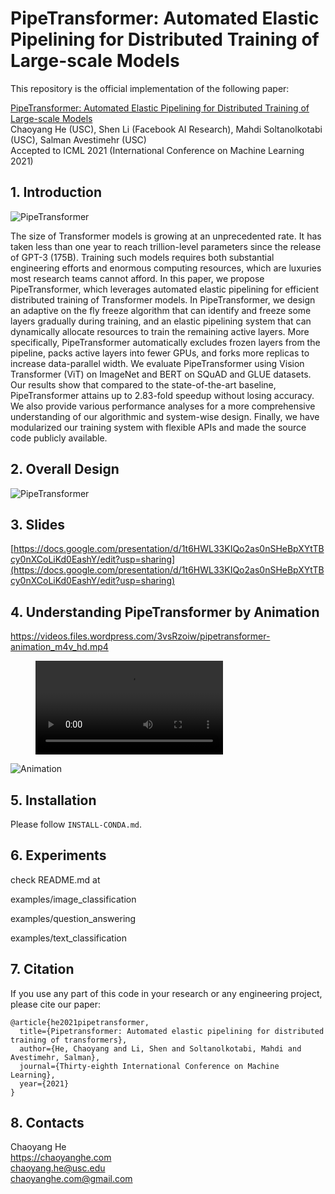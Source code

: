 # PipeTransformer: Automated Elastic Pipelining for Distributed Training of Large-scale Models

This repository is the official implementation of the following paper:

[PipeTransformer: Automated Elastic Pipelining for Distributed Training of Large-scale Models](https://arxiv.org/abs/2102.03161) \
Chaoyang He (USC), Shen Li (Facebook AI Research), Mahdi Soltanolkotabi (USC), Salman Avestimehr (USC) \
Accepted to ICML 2021 (International Conference on Machine Learning 2021) 

## 1. Introduction

<img src="https://chaoyanghe.com/wp-content/uploads/2021/06/PipeTransformer-ICML2021.png" alt="PipeTransformer"/>

The size of Transformer models is growing at an unprecedented rate. It has taken less than one year to reach trillion-level parameters since the release of GPT-3 (175B). 
Training such models requires both substantial engineering efforts and enormous computing resources, which are luxuries most research teams cannot afford. 
In this paper, we propose PipeTransformer, which leverages automated elastic pipelining for efficient distributed training of Transformer models. 
In PipeTransformer, we design an adaptive on the fly freeze algorithm that can identify and freeze some layers gradually during training, and an elastic pipelining system that can dynamically allocate resources to train the remaining active layers.
More specifically, PipeTransformer  automatically excludes frozen layers from the pipeline, packs active layers into fewer GPUs, and forks more replicas to increase data-parallel width. 
We evaluate PipeTransformer using Vision Transformer (ViT) on ImageNet and BERT on SQuAD and GLUE datasets. Our results show that compared to the state-of-the-art baseline, PipeTransformer attains up to $2.83$-fold speedup without losing accuracy.
We also provide various performance analyses for a more comprehensive understanding of our algorithmic and system-wise design. Finally, we have modularized our training system with flexible APIs and made the source code publicly available.

## 2. Overall Design
<img src="https://chaoyanghe.com/wp-content/uploads/2021/02/PipeTransformer-overall-design.png" alt="PipeTransformer"/>


## 3. Slides
[https://docs.google.com/presentation/d/1t6HWL33KIQo2as0nSHeBpXYtTBcy0nXCoLiKd0EashY/edit?usp=sharing](https://docs.google.com/presentation/d/1t6HWL33KIQo2as0nSHeBpXYtTBcy0nXCoLiKd0EashY/edit?usp=sharing)

## 4. Understanding PipeTransformer by Animation 
https://videos.files.wordpress.com/3vsRzoiw/pipetransformer-animation_m4v_hd.mp4
<figure class="video_container">
  <video controls="true" allowfullscreen="true">
    <source src="https://videos.files.wordpress.com/3vsRzoiw/pipetransformer-animation_m4v_hd.mp4" type="video/mp4">
  </video>
</figure>

![Animation](https://chaoyanghe.com/wp-content/uploads/2021/06/PipeTransformer-Animation.gif)


## 5. Installation
Please follow `INSTALL-CONDA.md`.

## 6. Experiments
check README.md at 

examples/image_classification

examples/question_answering

examples/text_classification

## 7. Citation

If you use any part of this code in your research or any engineering project, please cite our paper: 
```
@article{he2021pipetransformer,
  title={Pipetransformer: Automated elastic pipelining for distributed training of transformers},
  author={He, Chaoyang and Li, Shen and Soltanolkotabi, Mahdi and Avestimehr, Salman},
  journal={Thirty-eighth International Conference on Machine Learning},
  year={2021}
}
```


## 8. Contacts

Chaoyang He \
https://chaoyanghe.com \
chaoyang.he@usc.edu \
chaoyanghe.com@gmail.com